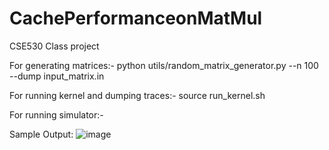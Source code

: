 # CachePerformanceonMatMul
CSE530 Class project

For generating matrices:-
python utils/random_matrix_generator.py --n 100 --dump input_matrix.in

For running kernel and dumping traces:-
source run_kernel.sh

For running simulator:-


Sample Output:
![image](https://user-images.githubusercontent.com/55446334/115338604-22135200-a171-11eb-8334-e79ad68bc270.png)
